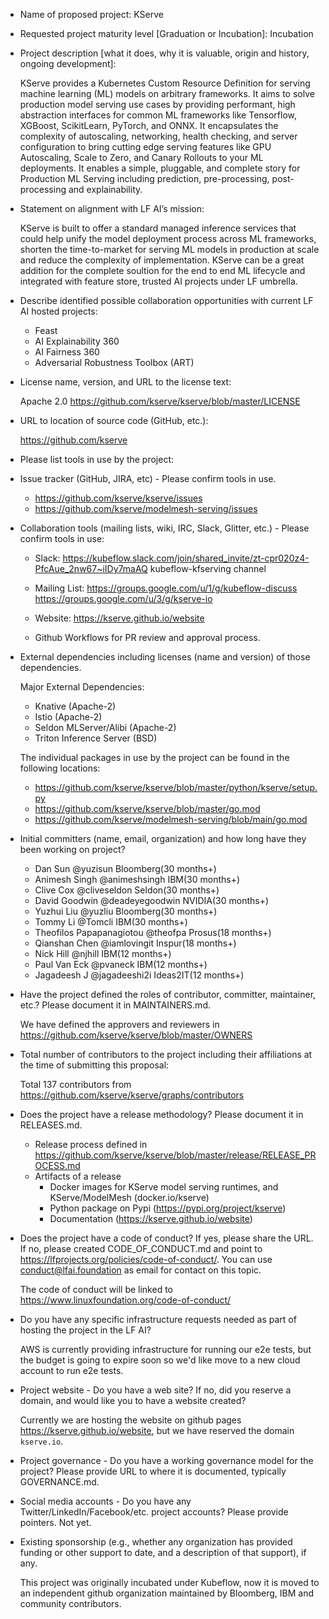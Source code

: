* Name of proposed project: KServe

* Requested project maturity level [Graduation or Incubation]: Incubation

* Project description [what it does, why it is valuable, origin and history, ongoing development]:

  KServe provides a Kubernetes Custom Resource Definition for serving machine learning (ML) models on arbitrary frameworks. It aims to solve production model serving use cases by providing performant, high abstraction interfaces for common ML frameworks like Tensorflow, XGBoost, ScikitLearn, PyTorch, and ONNX. It encapsulates the complexity of autoscaling, networking, health checking, and server configuration to bring cutting edge serving features like GPU Autoscaling, Scale to Zero, and Canary Rollouts to your ML deployments. It enables a simple, pluggable, and complete story for Production ML Serving including prediction, pre-processing, post-processing and explainability.

* Statement on alignment with LF AI’s mission:

  KServe is built to offer a standard managed inference services that could help unify the model deployment process across ML frameworks, shorten the time-to-market for serving ML models in production at scale and reduce the complexity of implementation. KServe can be a great addition for the complete soultion for the end to end ML lifecycle and integrated with feature store, trusted AI projects under LF umbrella.

* Describe identified possible collaboration opportunities with current LF AI hosted projects:

  - Feast
  - AI Explainability 360
  - AI Fairness 360
  - Adversarial Robustness Toolbox (ART) 

* License name, version, and URL to the license text:

  Apache 2.0 https://github.com/kserve/kserve/blob/master/LICENSE

* URL to location of source code (GitHub, etc.):

  https://github.com/kserve

* Please list tools in use by the project:

* Issue tracker (GitHub, JIRA, etc) - Please confirm tools in use.

  - https://github.com/kserve/kserve/issues
  - https://github.com/kserve/modelmesh-serving/issues

* Collaboration tools (mailing lists, wiki, IRC, Slack, Glitter, etc.) - Please confirm tools in use:

  - Slack: https://kubeflow.slack.com/join/shared_invite/zt-cpr020z4-PfcAue_2nw67~iIDy7maAQ kubeflow-kfserving channel

  - Mailing List: 
    https://groups.google.com/u/1/g/kubeflow-discuss
    https://groups.google.com/u/3/g/kserve-io

  - Website: https://kserve.github.io/website

  - Github Workflows for PR review and approval process.

* External dependencies including licenses (name and version) of those dependencies.

  Major External Dependencies:

  - Knative (Apache-2)
  - Istio (Apache-2)
  - Seldon MLServer/Alibi (Apache-2)
  - Triton Inference Server (BSD)

  The individual packages in use by the project can be found in the following locations:

  - https://github.com/kserve/kserve/blob/master/python/kserve/setup.py
  - https://github.com/kserve/kserve/blob/master/go.mod
  - https://github.com/kserve/modelmesh-serving/blob/main/go.mod

* Initial committers (name, email, organization) and how long have they been working on project?

  - Dan Sun @yuzisun Bloomberg(30 months+)
  - Animesh Singh @animeshsingh IBM(30 months+)
  - Clive Cox @cliveseldon Seldon(30 months+)
  - David Goodwin @deadeyegoodwin NVIDIA(30 months+)
  - Yuzhui Liu @yuzliu Bloomberg(30 months+)
  - Tommy Li @Tomcli IBM(30 months+)
  - Theofilos Papapanagiotou @theofpa Prosus(18 months+)
  - Qianshan Chen @iamlovingit Inspur(18 months+)
  - Nick Hill @njhill IBM(12 months+)
  - Paul Van Eck @pvaneck IBM(12 months+)
  - Jagadeesh J @jagadeeshi2i Ideas2IT(12 months+)

* Have the project defined the roles of contributor, committer, maintainer, etc.? Please document it in MAINTAINERS.md.

  We have defined the approvers and reviewers in https://github.com/kserve/kserve/blob/master/OWNERS

* Total number of contributors to the project including their affiliations at the time of submitting this proposal:

  Total 137 contributors from https://github.com/kserve/kserve/graphs/contributors

* Does the project have a release methodology? Please document it in RELEASES.md.

  - Release process defined in https://github.com/kserve/kserve/blob/master/release/RELEASE_PROCESS.md
  - Artifacts of a release
    - Docker images for KServe model serving runtimes, and KServe/ModelMesh (docker.io/kserve)
    - Python package on Pypi (https://pypi.org/project/kserve)
    - Documentation (https://kserve.github.io/website)

* Does the project have a code of conduct? If yes, please share the URL. If no, please created CODE_OF_CONDUCT.md and point to https://lfprojects.org/policies/code-of-conduct/. You can use conduct@lfai.foundation as email for contact on this topic.
  
  The code of conduct will be linked to https://www.linuxfoundation.org/code-of-conduct/

* Do you have any specific infrastructure requests needed as part of hosting the project in the LF AI?

  AWS is currently providing infrastructure for running our e2e tests, but the budget is going to expire soon so we'd like move to a new cloud account to run e2e tests. 

* Project website - Do you have a web site? If no, did you reserve a domain, and would like you to have a website created?

  Currently we are hosting the website on github pages https://kserve.github.io/website, but we have reserved the domain `kserve.io`.

* Project governance - Do you have a working governance model for the project? Please provide URL to where it is documented, typically GOVERNANCE.md.

* Social media accounts - Do you have any Twitter/LinkedIn/Facebook/etc. project accounts? Please provide pointers.
  Not yet.

* Existing sponsorship (e.g., whether any organization has provided funding or other support to date, and a description of that support), if any.
  
  This project was originally incubated under Kubeflow, now it is moved to an independent github organization maintained by Bloomberg, IBM and community contributors.
